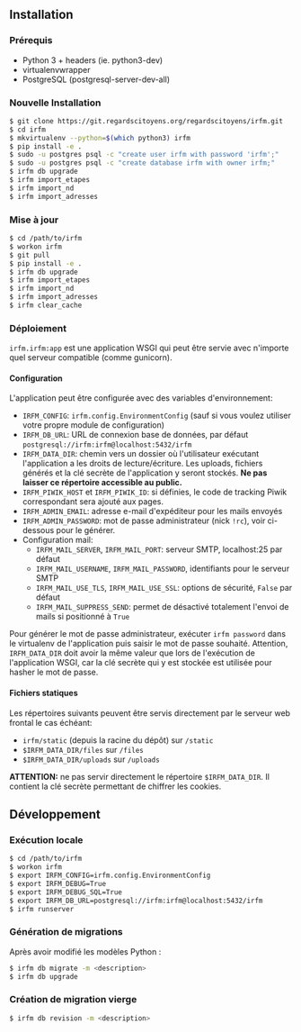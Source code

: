 ## Installation

### Prérequis

* Python 3 + headers (ie. python3-dev)
* virtualenvwrapper
* PostgreSQL (postgresql-server-dev-all)

### Nouvelle Installation

```sh
$ git clone https://git.regardscitoyens.org/regardscitoyens/irfm.git
$ cd irfm
$ mkvirtualenv --python=$(which python3) irfm
$ pip install -e .
$ sudo -u postgres psql -c "create user irfm with password 'irfm';"
$ sudo -u postgres psql -c "create database irfm with owner irfm;"
$ irfm db upgrade
$ irfm import_etapes
$ irfm import_nd
$ irfm import_adresses
```

### Mise à jour

```sh
$ cd /path/to/irfm
$ workon irfm
$ git pull
$ pip install -e .
$ irfm db upgrade
$ irfm import_etapes
$ irfm import_nd
$ irfm import_adresses
$ irfm clear_cache
```

### Déploiement

`irfm.irfm:app` est une application WSGI qui peut être servie avec n'importe quel serveur compatible (comme gunicorn).

#### Configuration

L'application peut être configurée avec des variables d'environnement:

* `IRFM_CONFIG`: `irfm.config.EnvironmentConfig` (sauf si vous voulez utiliser votre propre module de configuration)
* `IRFM_DB_URL`: URL de connexion base de données, par défaut `postgresql://irfm:irfm@localhost:5432/irfm`
* `IRFM_DATA_DIR`: chemin vers un dossier où l'utilisateur exécutant l'application a les droits de lecture/écriture. Les uploads, fichiers générés et la clé secrète de l'application y seront stockés. **Ne pas laisser ce répertoire accessible au public.**
* `IRFM_PIWIK_HOST` et `IRFM_PIWIK_ID`: si définies, le code de tracking Piwik correspondant sera ajouté aux pages.
* `IRFM_ADMIN_EMAIL`: adresse e-mail d'expéditeur pour les mails envoyés
* `IRFM_ADMIN_PASSWORD`: mot de passe administrateur (nick `!rc`), voir ci-dessous pour le générer.
* Configuration mail:
    * `IRFM_MAIL_SERVER`, `IRFM_MAIL_PORT`: serveur SMTP, localhost:25 par défaut
    * `IRFM_MAIL_USERNAME`, `IRFM_MAIL_PASSWORD`, identifiants pour le serveur SMTP
    * `IRFM_MAIL_USE_TLS`, `IRFM_MAIL_USE_SSL`: options de sécurité, `False` par défaut
    * `IRFM_MAIL_SUPPRESS_SEND`: permet de désactivé totalement l'envoi de mails si positionné à `True`

Pour générer le mot de passe administrateur, exécuter `irfm password` dans le virtualenv de l'application puis saisir le mot de passe souhaité.  Attention, `IRFM_DATA_DIR` doit avoir la même valeur que lors de l'exécution de l'application WSGI, car la clé secrète qui y est stockée est utilisée pour hasher le mot de passe.

#### Fichiers statiques

Les répertoires suivants peuvent être servis directement par le serveur web frontal le cas échéant:

* `irfm/static` (depuis la racine du dépôt) sur `/static`
* `$IRFM_DATA_DIR/files` sur `/files`
* `$IRFM_DATA_DIR/uploads` sur `/uploads`

**ATTENTION:** ne pas servir directement le répertoire `$IRFM_DATA_DIR`. Il contient la clé secrète permettant de chiffrer les cookies.

## Développement

### Exécution locale

```bash
$ cd /path/to/irfm
$ workon irfm
$ export IRFM_CONFIG=irfm.config.EnvironmentConfig
$ export IRFM_DEBUG=True
$ export IRFM_DEBUG_SQL=True
$ export IRFM_DB_URL=postgresql://irfm:irfm@localhost:5432/irfm
$ irfm runserver
```

### Génération de migrations

Après avoir modifié les modèles Python :

```bash
$ irfm db migrate -m <description>
$ irfm db upgrade
```

### Création de migration vierge

```bash
$ irfm db revision -m <description>
```
